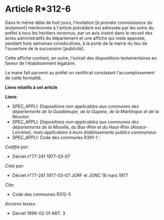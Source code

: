 # Article R*312-6

Dans le même délai de huit jours, l'invitation [*à prendre connaissance du testament*] mentionnée à l'article précédent est
adressée par les soins du préfet à tous les héritiers inconnus, par un avis inséré dans le recueil des actes administratifs
du département et une affiche qui reste apposée, pendant trois semaines consécutives, à la porte de la mairie du lieu de
l'ouverture de la succession [*publicité*].

Cette affiche contient, en outre, l'extrait des dispositions testamentaires en faveur de l'établissement légataire.

Le maire fait parvenir au préfet un certificat constatant l'accomplissement de cette formalité.

**Liens relatifs à cet article**

**Liens**:

  - SPEC_APPLI: *Dispositions non applicables aux communes des départements de la Guadeloupe, de la Guyane, de la Martinique et de la Réunion*
  - SPEC_APPLI: *Dispositions non applicables aux communes des départements de la Moselle, du Bas-Rhin et du Haut-Rhin (Alsace-Lorraine), mais applicables à leurs établissements publics communaux*
  - SPEC_APPLI: Code des communes R391-1 :

_Codifié par_:

  - Décret n°77-241 1977-03-07

_Créé par_:

  - Décret n°77-241 1977-03-07 JORF et JONC 18 mars 1977

_Cite_:

  - Code des communes R312-5

_Anciens textes_:

  - Décret  1896-02-01 ART. 3
